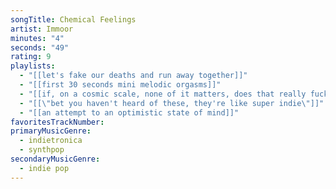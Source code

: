 ```yaml
---
songTitle: Chemical Feelings
artist: Immoor
minutes: "4"
seconds: "49"
rating: 9
playlists:
  - "[[let's fake our deaths and run away together]]"
  - "[[first 30 seconds mini melodic orgasms]]"
  - "[[if, on a cosmic scale, none of it matters, does that really fucking matter]]"
  - "[[\"bet you haven't heard of these, they're like super indie\"]]"
  - "[[an attempt to an optimistic state of mind]]"
favoritesTrackNumber:
primaryMusicGenre:
  - indietronica
  - synthpop
secondaryMusicGenre:
  - indie pop
---
```

